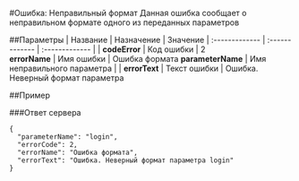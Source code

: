 #Ошибка: Неправильный формат <a name="BadParameterFormatError"/>
Данная ошибка сообщает о неправильном формате одного из переданных параметров

##Параметры
| Название     | Назначение     | Значение
| :------------- | :------------- | :------------- |
| **codeError**      | Код ошибки |  2       
**errorName** | Имя ошибки | Ошибка формата
**parameterName** | Имя неправильного параметра | |
**errorText** | Текст ошибки | Ошибка. Неверный формат параметра

##Пример

###Ответ сервера

```
{
  "parameterName": "login",
  "errorCode": 2,
  "errorName": "Ошибка формата",
  "errorText": "Ошибка. Неверный формат параметра login"
}
```
